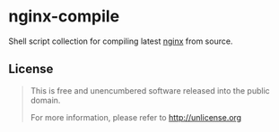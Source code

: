 # nginx-compile
Shell script collection for compiling latest [nginx](http://nginx.org/) from source.

## License
> This is free and unencumbered software released into the public domain.
>
> For more information, please refer to <http://unlicense.org>
